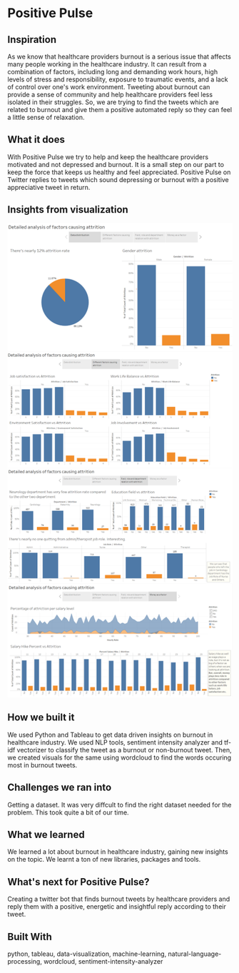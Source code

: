 # Positive Pulse

## Inspiration
As we know that healthcare providers burnout is a serious issue that affects many people working in the healthcare industry. It can result from a combination of factors, including long and demanding work hours, high levels of stress and responsibility, exposure to traumatic events, and a lack of control over one's work environment. Tweeting about burnout can provide a sense of community and help healthcare providers feel less isolated in their struggles. So, we are trying to find the tweets which are related to burnout and give them a positive automated reply so they can feel a little sense of relaxation.

## What it does
With Positive Pulse we try to help and keep the healthcare providers motivated and not depressed and burnout. It is a small step on our part to keep the force that keeps us healthy and feel appreciated. Positive Pulse on Twitter replies to tweets which sound depressing or burnout with a positive appreciative tweet in return.

## Insights from visualization
![Dashboard 1](images/tableau1.png)
![Dashboard 2](images/tableau2.png)
![Dashboard 3](images/tableau3.png)
![Dashboard 4](images/tableau4.png)

## How we built it
We used Python and Tableau to get data driven insights on burnout in healthcare industry. We used NLP tools, sentiment intensity analyzer and tf-idf vectorizer to classify the tweet as a burnout or non-burnout tweet. Then, we created visuals for the same using wordcloud to find the words occuring most in burnout tweets. 

## Challenges we ran into
Getting a dataset. It was very diffcult to find the right dataset needed for the problem. This took quite a bit of our time.

## What we learned
We learned a lot about burnout in healthcare industry, gaining new insights on the topic. We learnt a ton of new libraries, packages and tools.

## What's next for Positive Pulse?
Creating a twitter bot that finds burnout tweets by healthcare providers and reply them with a positive, energetic and insightful reply according to their tweet.

## Built With
python, tableau, data-visualization, machine-learning, natural-language-processing, wordcloud, sentiment-intensity-analyzer
